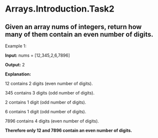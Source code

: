 # Arrays.Introduction.Task2

## Given an array nums of integers, return how many of them contain an even number of digits.

Example 1:

<b>Input:</b>  nums = [12,345,2,6,7896]

<b>Output:</b> 2

<b>Explanation:</b> 

12 contains 2 digits (even number of digits). 

345 contains 3 digits (odd number of digits).

2 contains 1 digit (odd number of digits).

6 contains 1 digit (odd number of digits).

7896 contains 4 digits (even number of digits).

<b>Therefore only 12 and 7896 contain an even number of digits.</b>